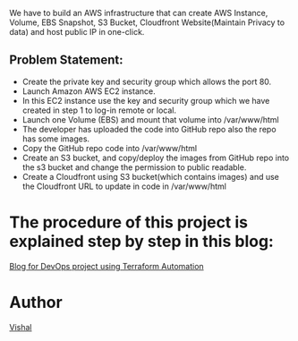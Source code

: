We have to build an AWS infrastructure that can create AWS Instance, Volume, EBS Snapshot, S3 Bucket, Cloudfront Website(Maintain Privacy to data) and host public IP in one-click.
## Problem Statement:
- Create the private key and security group which allows the port 80.
- Launch Amazon AWS EC2 instance.
- In this EC2 instance use the key and security group which we have created in step 1 to log-in remote or local.
- Launch one Volume (EBS) and mount that volume into /var/www/html
- The developer has uploaded the code into GitHub repo also the repo has some images.
- Copy the GitHub repo code into /var/www/html
- Create an S3 bucket, and copy/deploy the images from GitHub repo into the s3 bucket and change the permission to public readable.
- Create a Cloudfront using S3 bucket(which contains images) and use the Cloudfront URL to update in code in /var/www/html
# The procedure of this project is explained step by step in this blog:
[Blog for DevOps project using Terraform Automation](https://vishal7771.hashnode.dev/devops-project-to-setup-infrastructure-on-aws-using-terraform)

# Author
[Vishal](https://github.com/VishalPraneeth)

